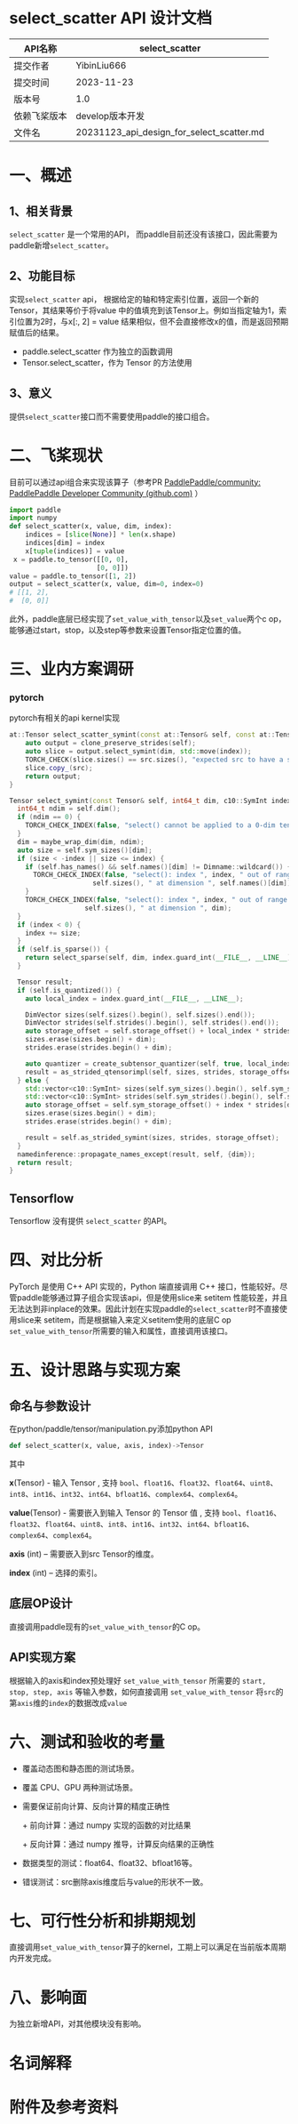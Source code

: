 # select_scatter API 设计文档

|API名称 | select_scatter |
|---|---|
|提交作者 | YibinLiu666 |
|提交时间 | 2023-11-23 |
|版本号 | 1.0                                       |
|依赖飞桨版本 | develop版本开发 |
|文件名 | 20231123_api_design_for_select_scatter.md |


# 一、概述
## 1、相关背景
`select_scatter` 是一个常用的API， 而paddle目前还没有该接口，因此需要为paddle新增`select_scatter`。

## 2、功能目标

实现`select_scatter` api， 根据给定的轴和特定索引位置，返回一个新的Tensor，其结果等价于将value 中的值填充到该Tensor上。例如当指定轴为1，索引位置为2时，与x[:, 2] = value 结果相似，但不会直接修改x的值，而是返回预期赋值后的结果。

- paddle.select_scatter 作为独立的函数调用
- Tensor.select_scatter，作为 Tensor 的方法使用

## 3、意义
提供`select_scatter`接口而不需要使用paddle的接口组合。

# 二、飞桨现状
目前可以通过api组合来实现该算子（参考PR  [PaddlePaddle/community: PaddlePaddle Developer Community (github.com)](https://github.com/PaddlePaddle/community/pull/664/files) ）

```python
import paddle
import numpy
def select_scatter(x, value, dim, index):
    indices = [slice(None)] * len(x.shape)
    indices[dim] = index
    x[tuple(indices)] = value
 x = paddle.to_tensor([[0, 0],
                      [0, 0]])
value = paddle.to_tensor([1, 2])
output = select_scatter(x, value, dim=0, index=0)
# [[1, 2],
#  [0, 0]]
```
此外，paddle底层已经实现了`set_value_with_tensor`以及`set_value`两个c op，能够通过start，stop，以及step等参数来设置Tensor指定位置的值。

# 三、业内方案调研
### pytorch

pytorch有相关的api kernel实现

```c++
at::Tensor select_scatter_symint(const at::Tensor& self, const at::Tensor& src, int64_t dim, c10::SymInt index) {
    auto output = clone_preserve_strides(self);
    auto slice = output.select_symint(dim, std::move(index));
    TORCH_CHECK(slice.sizes() == src.sizes(), "expected src to have a size equal to the slice of self. src size = ", src.sizes(), ", slice size = ", slice.sizes());
    slice.copy_(src);
    return output;
}

Tensor select_symint(const Tensor& self, int64_t dim, c10::SymInt index) {
  int64_t ndim = self.dim();
  if (ndim == 0) {
    TORCH_CHECK_INDEX(false, "select() cannot be applied to a 0-dim tensor.");
  }
  dim = maybe_wrap_dim(dim, ndim);
  auto size = self.sym_sizes()[dim];
  if (size < -index || size <= index) {
    if (self.has_names() && self.names()[dim] != Dimname::wildcard()) {
      TORCH_CHECK_INDEX(false, "select(): index ", index, " out of range for tensor of size ",
                     self.sizes(), " at dimension ", self.names()[dim]);
    }
    TORCH_CHECK_INDEX(false, "select(): index ", index, " out of range for tensor of size ",
                   self.sizes(), " at dimension ", dim);
  }
  if (index < 0) {
    index += size;
  }
  if (self.is_sparse()) {
    return select_sparse(self, dim, index.guard_int(__FILE__, __LINE__));
  }

  Tensor result;
  if (self.is_quantized()) {
    auto local_index = index.guard_int(__FILE__, __LINE__);

    DimVector sizes(self.sizes().begin(), self.sizes().end());
    DimVector strides(self.strides().begin(), self.strides().end());
    auto storage_offset = self.storage_offset() + local_index * strides[dim];
    sizes.erase(sizes.begin() + dim);
    strides.erase(strides.begin() + dim);

    auto quantizer = create_subtensor_quantizer(self, true, local_index, local_index + 1, dim, 1);
    result = as_strided_qtensorimpl(self, sizes, strides, storage_offset, std::move(quantizer));
  } else {
    std::vector<c10::SymInt> sizes(self.sym_sizes().begin(), self.sym_sizes().end());
    std::vector<c10::SymInt> strides(self.sym_strides().begin(), self.sym_strides().end());
    auto storage_offset = self.sym_storage_offset() + index * strides[dim];
    sizes.erase(sizes.begin() + dim);
    strides.erase(strides.begin() + dim);

    result = self.as_strided_symint(sizes, strides, storage_offset);
  }
  namedinference::propagate_names_except(result, self, {dim});
  return result;
}
```

## Tensorflow

Tensorflow 没有提供 `select_scatter` 的API。

# 四、对比分析

 PyTorch 是使用 C++ API 实现的，Python 端直接调用 C++ 接口，性能较好。尽管paddle能够通过算子组合实现该api，但是使用slice来 setitem 性能较差，并且无法达到非inplace的效果。因此计划在实现paddle的`select_scatter`时不直接使用slice来 setitem，而是根据输入来定义setitem使用的底层C op `set_value_with_tensor`所需要的输入和属性，直接调用该接口。

# 五、设计思路与实现方案

## 命名与参数设计
在python/paddle/tensor/manipulation.py添加python API

```python
def select_scatter(x, value, axis, index)->Tensor
```

其中

 **x**(Tensor) - 输入 Tensor , 支持 `bool`、`float16`、`float32`、`float64`、`uint8`、`int8`、`int16`、`int32`、`int64`、`bfloat16`、`complex64`、`complex64`。

 **value**(Tensor) - 需要嵌入到输入 Tensor 的 Tensor 值 , 支持 `bool`、`float16`、`float32`、`float64`、`uint8`、`int8`、`int16`、`int32`、`int64`、`bfloat16`、`complex64`、`complex64`。

**axis** (int) – 需要嵌入到src Tensor的维度。

**index** (int) – 选择的索引。

## 底层OP设计

直接调用paddle现有的`set_value_with_tensor`的C op。



## API实现方案

根据输入的axis和index预处理好 `set_value_with_tensor` 所需要的 `start, stop, step, axis` 等输入参数，如何直接调用 `set_value_with_tensor` 将`src`的第`axis`维的`index`的数据改成`value`

# 六、测试和验收的考量
- 覆盖动态图和静态图的测试场景。

- 覆盖 CPU、GPU 两种测试场景。

- 需要保证前向计算、反向计算的精度正确性

   \+ 前向计算：通过 numpy 实现的函数的对比结果

   \+ 反向计算：通过 numpy 推导，计算反向结果的正确性

- 数据类型的测试：float64、float32、bfloat16等。

- 错误测试：src删除axis维度后与value的形状不一致。

# 七、可行性分析和排期规划
直接调用`set_value_with_tensor`算子的kernel，工期上可以满足在当前版本周期内开发完成。

# 八、影响面
为独立新增API，对其他模块没有影响。

# 名词解释

# 附件及参考资料
